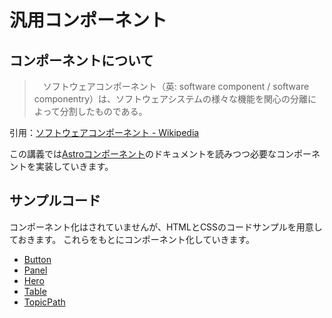 汎用コンポーネント
==

## コンポーネントについて

>　ソフトウェアコンポーネント（英: software component / software componentry）は、ソフトウェアシステムの様々な機能を関心の分離によって分割したものである。

引用：[ソフトウェアコンポーネント - Wikipedia](https://ja.wikipedia.org/wiki/%E3%82%BD%E3%83%95%E3%83%88%E3%82%A6%E3%82%A7%E3%82%A2%E3%82%B3%E3%83%B3%E3%83%9D%E3%83%BC%E3%83%8D%E3%83%B3%E3%83%88)

この講義では[Astroコンポーネント](https://docs.astro.build/ja/core-concepts/astro-components/)のドキュメントを読みつつ必要なコンポーネントを実装していきます。

## サンプルコード

コンポーネント化はされていませんが、HTMLとCSSのコードサンプルを用意しておきます。
これらをもとにコンポーネント化していきます。

- [Button](https://codepen.io/kgsi/pen/LYJRvwE)
- [Panel](https://codepen.io/kgsi/pen/LYJpOoN)
- [Hero](https://codepen.io/kgsi/pen/LYJLYGP)
- [Table](https://codepen.io/kgsi/pen/LYJpOoN)
- [TopicPath](https://codepen.io/kgsi/pen/NWLXyyE)
